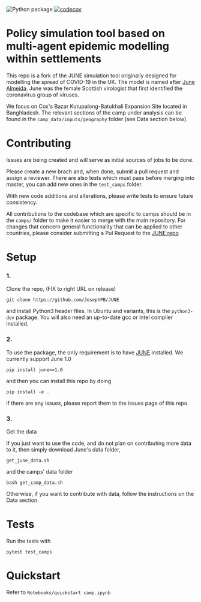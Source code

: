 ![Python package](https://github.com/IDAS-Durham/JUNE/workflows/Python%20package/badge.svg?branch=master)
[![codecov](https://codecov.io/gh/idas-durham/june/branch/master/graph/badge.svg?token=6TKUHtWxJZ)](https://codecov.io/gh/idas-durham/june)

# Policy simulation tool based on multi-agent epidemic modelling within settlements

This repo is a fork of the JUNE simulation tool originally designed for modelling the spread of COVID-19 in the UK. The model is named after [June Almeida](https://en.wikipedia.org/wiki/June_Almeida). June was the female Scottish virologist that first identified the coronavirus group of viruses. 

We focus on Cox's Bazar Kutupalong-Batukhali Expansion Site located in Banghladesh. The relevant sections of the camp under analysis can be found in the `camp_data/inputs/geography` folder (see Data section below).

# Contributing

Issues are being created and will serve as initial sources of jobs to be done.

Please create a new brach and, when done, submit a pull request and assign a reviewer. There are also tests which must pass before merging into master, you can add new ones in the ``test_camps`` folder. 

With new code additions and alterations, please write tests to ensure future consistency.

All contributions to the codebase which are specific to camps should be in the ``camps/`` folder to make it easier to merge with the main repository. For changes that concern general functionality that can be applied to other countries, please consider submitting a Pul Request to the [JUNE repo](https://github.com/IDAS-Durham/JUNE)

# Setup


### 1. 
Clone the repo, (FIX to right URL on release)
```
git clone https://github.com/JosephPB/JUNE 
```
and install Python3 header files. In Ubuntu and variants, this is the ``python3-dev`` package. You will also need an up-to-date gcc or intel compiler installed.


### 2. 

To use the package, the only requirement is to have [JUNE](https://github.com/IDAS-Durham/JUNE) installed. We currently support June 1.0

```
pip install june==1.0
```
and then you can install this repo  by doing
```
pip install -e .
```

if there are any issues, please report them to the issues page of this repo.

### 3. 
Get the data

If you just want to use the code, and do not plan on contributing more data to it, then simply download June's data folder,

```
get_june_data.sh
```

and the camps' data folder

```
bash get_camp_data.sh
```

Otherwise, if you want to contribute with data, follow the instructions on the Data section.

# Tests

Run the tests with

```
pytest test_camps
```


# Quickstart

Refer to ``Notebooks/quickstart camp.ipynb``


